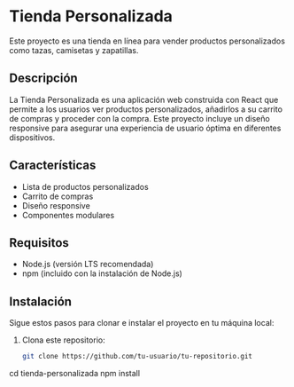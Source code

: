 # Tienda Personalizada

Este proyecto es una tienda en línea para vender productos personalizados como tazas, camisetas y zapatillas.

## Descripción

La Tienda Personalizada es una aplicación web construida con React que permite a los usuarios ver productos personalizados, añadirlos a su carrito de compras y proceder con la compra. Este proyecto incluye un diseño responsive para asegurar una experiencia de usuario óptima en diferentes dispositivos.

## Características

- Lista de productos personalizados
- Carrito de compras
- Diseño responsive
- Componentes modulares

## Requisitos

- Node.js (versión LTS recomendada)
- npm (incluido con la instalación de Node.js)

## Instalación

Sigue estos pasos para clonar e instalar el proyecto en tu máquina local:

1. Clona este repositorio:
   ```bash
   git clone https://github.com/tu-usuario/tu-repositorio.git
cd tienda-personalizada
npm install
